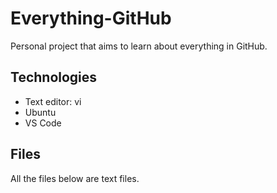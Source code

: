 # Everything-GitHub
Personal project that aims to learn about everything in GitHub.

## Technologies
* Text editor: vi
* Ubuntu
* VS Code

## Files

All the files below are text files.

